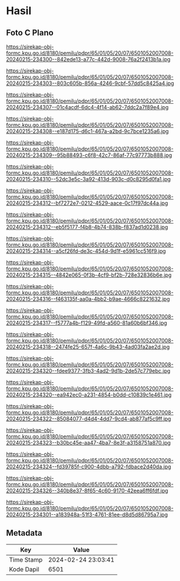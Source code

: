 # Hasil

## Foto C Plano

https://sirekap-obj-formc.kpu.go.id/8180/pemilu/pdpr/65/01/05/20/07/6501052007008-20240215-234300--842ede13-a77c-442d-9008-76a2f2413b1a.jpg

https://sirekap-obj-formc.kpu.go.id/8180/pemilu/pdpr/65/01/05/20/07/6501052007008-20240215-234303--803c605b-856a-4246-9cbf-57dd5c8425a4.jpg

https://sirekap-obj-formc.kpu.go.id/8180/pemilu/pdpr/65/01/05/20/07/6501052007008-20240215-234307--01c4acdf-6dc4-4f14-ab62-7ddc2a7f89e4.jpg

https://sirekap-obj-formc.kpu.go.id/8180/pemilu/pdpr/65/01/05/20/07/6501052007008-20240215-234308--e187d175-d6c1-467a-a2bd-9c7bce1235a6.jpg

https://sirekap-obj-formc.kpu.go.id/8180/pemilu/pdpr/65/01/05/20/07/6501052007008-20240215-234309--95b88493-c6f8-42c7-86af-77c97773b888.jpg

https://sirekap-obj-formc.kpu.go.id/8180/pemilu/pdpr/65/01/05/20/07/6501052007008-20240215-234310--52dc3e5c-3a92-413d-903c-d0c8295d0fa1.jpg

https://sirekap-obj-formc.kpu.go.id/8180/pemilu/pdpr/65/01/05/20/07/6501052007008-20240215-234312--bf7272e7-0212-4529-aace-0c17f97dc44a.jpg

https://sirekap-obj-formc.kpu.go.id/8180/pemilu/pdpr/65/01/05/20/07/6501052007008-20240215-234312--eb5f5177-f4b8-4b74-838b-f837ad1d0238.jpg

https://sirekap-obj-formc.kpu.go.id/8180/pemilu/pdpr/65/01/05/20/07/6501052007008-20240215-234314--a5cf26fd-de3c-454d-9d1f-e5961cc516f9.jpg

https://sirekap-obj-formc.kpu.go.id/8180/pemilu/pdpr/65/01/05/20/07/6501052007008-20240215-234315--4842e065-0f3b-4cf9-bf2b-728e32836b6e.jpg

https://sirekap-obj-formc.kpu.go.id/8180/pemilu/pdpr/65/01/05/20/07/6501052007008-20240215-234316--f463135f-aa0a-4bb2-b9ae-4666c8221632.jpg

https://sirekap-obj-formc.kpu.go.id/8180/pemilu/pdpr/65/01/05/20/07/6501052007008-20240215-234317--f5777a4b-f129-49fd-a560-81a60b6bf346.jpg

https://sirekap-obj-formc.kpu.go.id/8180/pemilu/pdpr/65/01/05/20/07/6501052007008-20240215-234318--2474fe25-657f-4a6c-9b43-4ad03fa2ae2d.jpg

https://sirekap-obj-formc.kpu.go.id/8180/pemilu/pdpr/65/01/05/20/07/6501052007008-20240215-234320--fdee9377-3fb3-4ad2-9d1b-2de57c779ebc.jpg

https://sirekap-obj-formc.kpu.go.id/8180/pemilu/pdpr/65/01/05/20/07/6501052007008-20240215-234320--ea942ec0-a231-4854-b0dd-c10839c1e461.jpg

https://sirekap-obj-formc.kpu.go.id/8180/pemilu/pdpr/65/01/05/20/07/6501052007008-20240215-234322--85084077-d4d4-4dd7-9cd4-ab877af5c9ff.jpg

https://sirekap-obj-formc.kpu.go.id/8180/pemilu/pdpr/65/01/05/20/07/6501052007008-20240215-234323--b30bc45e-aa47-4ba7-8e3f-a3158751a870.jpg

https://sirekap-obj-formc.kpu.go.id/8180/pemilu/pdpr/65/01/05/20/07/6501052007008-20240215-234324--fd39785f-c900-4dbb-a792-fdbace2d40da.jpg

https://sirekap-obj-formc.kpu.go.id/8180/pemilu/pdpr/65/01/05/20/07/6501052007008-20240215-234326--340b8e37-8f65-4c60-9170-42eea6ff6fdf.jpg

https://sirekap-obj-formc.kpu.go.id/8180/pemilu/pdpr/65/01/05/20/07/6501052007008-20240215-234301--a183948a-51f3-4761-81ee-d8d5d86795a7.jpg


## Metadata

| Key        | Value               |
| ---------- | ------------------- |
| Time Stamp | 2024-02-24 23:03:41 |
| Kode Dapil | 6501                |



